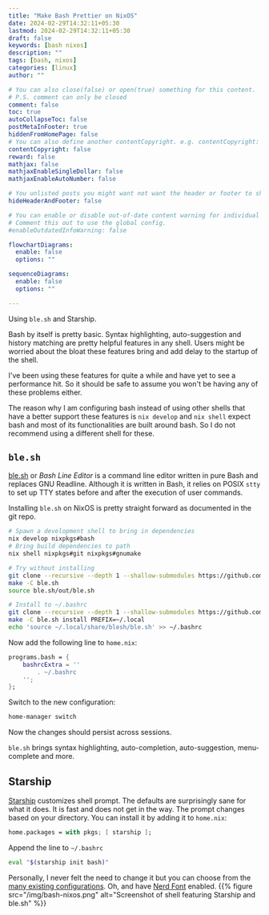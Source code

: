 ```yaml
---
title: "Make Bash Prettier on NixOS"
date: 2024-02-29T14:32:11+05:30
lastmod: 2024-02-29T14:32:11+05:30
draft: false
keywords: [bash nixos]
description: ""
tags: [bash, nixos]
categories: [linux]
author: ""

# You can also close(false) or open(true) something for this content.
# P.S. comment can only be closed
comment: false
toc: true
autoCollapseToc: false
postMetaInFooter: true
hiddenFromHomePage: false
# You can also define another contentCopyright. e.g. contentCopyright: "This is another copyright."
contentCopyright: false
reward: false
mathjax: false
mathjaxEnableSingleDollar: false
mathjaxEnableAutoNumber: false

# You unlisted posts you might want not want the header or footer to show
hideHeaderAndFooter: false

# You can enable or disable out-of-date content warning for individual post.
# Comment this out to use the global config.
#enableOutdatedInfoWarning: false

flowchartDiagrams:
  enable: false
  options: ""

sequenceDiagrams: 
  enable: false
  options: ""

---
```

Using `ble.sh` and Starship.
<!--more-->
Bash by itself is pretty basic. Syntax highlighting, auto-suggestion and history matching are pretty helpful features in any shell. Users might be worried about the bloat these features bring and add delay to the startup of the shell. 

I've been using these features for quite a while and have yet to see a performance hit. So it should be safe to assume you won't be having any of these problems either.

The reason why I am configuring bash instead of using other shells that have a better support these features is `nix develop` and `nix shell` expect bash and most of its functionalities are built around bash. So I do not recommend using a different shell for these.

## `ble.sh`
[ble.sh](https://github.com/akinomyoga/ble.sh) or _Bash Line Editor_ is a command line editor written in pure Bash and replaces GNU Readline. Although it is written in Bash, it relies on POSIX `stty` to set up TTY states before and after the execution of user commands. 

Installing `ble.sh` on NixOS is pretty straight forward as documented in the git repo.

```bash
# Spawn a development shell to bring in dependencies
nix develop nixpkgs#bash
# Bring build dependencies to path
nix shell nixpkgs#git nixpkgs#gnumake

# Try without installing
git clone --recursive --depth 1 --shallow-submodules https://github.com/akinomyoga/ble.sh.git
make -C ble.sh
source ble.sh/out/ble.sh

# Install to ~/.bashrc
git clone --recursive --depth 1 --shallow-submodules https://github.com/akinomyoga/ble.sh.git
make -C ble.sh install PREFIX=~/.local
echo 'source ~/.local/share/blesh/ble.sh' >> ~/.bashrc
```

Now add the following line to `home.nix`:
```nix
programs.bash = {
    bashrcExtra = ''
        . ~/.bashrc
    '';
};
```
Switch to the new configuration:
```bash
home-manager switch
```
Now the changes should persist across sessions. 

`ble.sh` brings syntax highlighting, auto-completion, auto-suggestion, menu-complete and more.

## Starship
[Starship](https://starship.rs) customizes shell prompt. The defaults are surprisingly sane for what it does. It is fast and does not get in the way. The prompt changes based on your directory. You can install it by adding it to `home.nix`:
```nix
home.packages = with pkgs; [ starship ];
```
Append the line to `~/.bashrc`
```bash
eval "$(starship init bash)"
```
Personally, I never felt the need to change it but you can choose from the [many existing configurations](https://starship.rs/config/). Oh, and have [Nerd Font](https://www.nerdfonts.com/) enabled. 
{{% figure src="/img/bash-nixos.png" alt="Screenshot of shell featuring Starship and ble.sh" %}}
